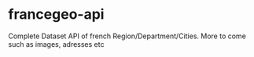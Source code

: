 # francegeo-api
 Complete Dataset API of french Region/Department/Cities. More to come such as images, adresses etc
